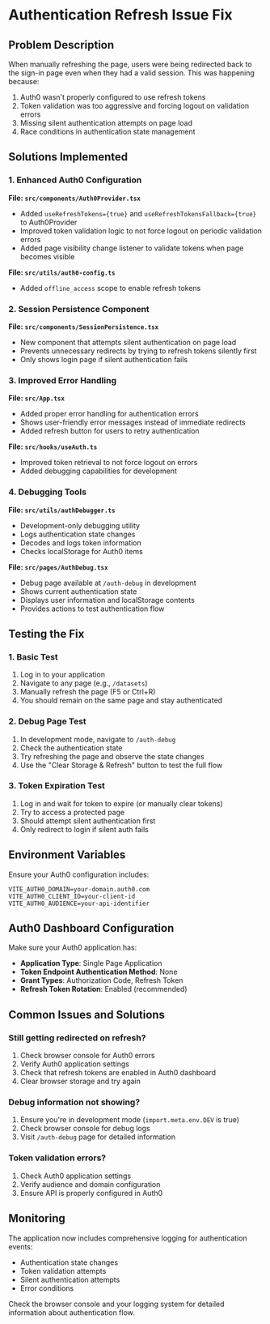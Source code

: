 # Authentication Refresh Issue Fix

## Problem Description

When manually refreshing the page, users were being redirected back to the sign-in page even when they had a valid session. This was happening because:

1. Auth0 wasn't properly configured to use refresh tokens
2. Token validation was too aggressive and forcing logout on validation errors
3. Missing silent authentication attempts on page load
4. Race conditions in authentication state management

## Solutions Implemented

### 1. Enhanced Auth0 Configuration

**File: `src/components/Auth0Provider.tsx`**
- Added `useRefreshTokens={true}` and `useRefreshTokensFallback={true}` to Auth0Provider
- Improved token validation logic to not force logout on periodic validation errors
- Added page visibility change listener to validate tokens when page becomes visible

**File: `src/utils/auth0-config.ts`**
- Added `offline_access` scope to enable refresh tokens

### 2. Session Persistence Component

**File: `src/components/SessionPersistence.tsx`**
- New component that attempts silent authentication on page load
- Prevents unnecessary redirects by trying to refresh tokens silently first
- Only shows login page if silent authentication fails

### 3. Improved Error Handling

**File: `src/App.tsx`**
- Added proper error handling for authentication errors
- Shows user-friendly error messages instead of immediate redirects
- Added refresh button for users to retry authentication

**File: `src/hooks/useAuth.ts`**
- Improved token retrieval to not force logout on errors
- Added debugging capabilities for development

### 4. Debugging Tools

**File: `src/utils/authDebugger.ts`**
- Development-only debugging utility
- Logs authentication state changes
- Decodes and logs token information
- Checks localStorage for Auth0 items

**File: `src/pages/AuthDebug.tsx`**
- Debug page available at `/auth-debug` in development
- Shows current authentication state
- Displays user information and localStorage contents
- Provides actions to test authentication flow

## Testing the Fix

### 1. Basic Test
1. Log in to your application
2. Navigate to any page (e.g., `/datasets`)
3. Manually refresh the page (F5 or Ctrl+R)
4. You should remain on the same page and stay authenticated

### 2. Debug Page Test
1. In development mode, navigate to `/auth-debug`
2. Check the authentication state
3. Try refreshing the page and observe the state changes
4. Use the "Clear Storage & Refresh" button to test the full flow

### 3. Token Expiration Test
1. Log in and wait for token to expire (or manually clear tokens)
2. Try to access a protected page
3. Should attempt silent authentication first
4. Only redirect to login if silent auth fails

## Environment Variables

Ensure your Auth0 configuration includes:

```env
VITE_AUTH0_DOMAIN=your-domain.auth0.com
VITE_AUTH0_CLIENT_ID=your-client-id
VITE_AUTH0_AUDIENCE=your-api-identifier
```

## Auth0 Dashboard Configuration

Make sure your Auth0 application has:
- **Application Type**: Single Page Application
- **Token Endpoint Authentication Method**: None
- **Grant Types**: Authorization Code, Refresh Token
- **Refresh Token Rotation**: Enabled (recommended)

## Common Issues and Solutions

### Still getting redirected on refresh?
1. Check browser console for Auth0 errors
2. Verify Auth0 application settings
3. Check that refresh tokens are enabled in Auth0 dashboard
4. Clear browser storage and try again

### Debug information not showing?
1. Ensure you're in development mode (`import.meta.env.DEV` is true)
2. Check browser console for debug logs
3. Visit `/auth-debug` page for detailed information

### Token validation errors?
1. Check Auth0 application settings
2. Verify audience and domain configuration
3. Ensure API is properly configured in Auth0

## Monitoring

The application now includes comprehensive logging for authentication events:
- Authentication state changes
- Token validation attempts
- Silent authentication attempts
- Error conditions

Check the browser console and your logging system for detailed information about authentication flow. 